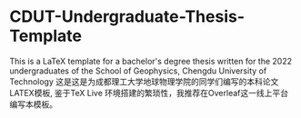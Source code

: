 # CDUT-Undergraduate-Thesis-Template
This is a LaTeX template for a bachelor's degree thesis written for the 2022 undergraduates of the School of Geophysics, Chengdu University of Technology
这是这是为成都理工大学地球物理学院的同学们编写的本科论文LATEX模板, 鉴于TeX Live 环境搭建的繁琐性，我推荐在Overleaf这一线上平台编写本模板。
